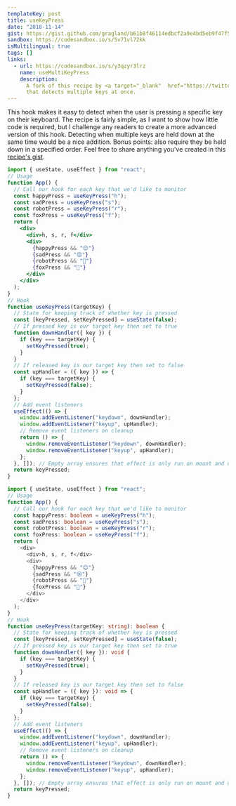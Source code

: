 ```yaml
---
templateKey: post
title: useKeyPress
date: "2018-11-14"
gist: https://gist.github.com/gragland/b61b8f46114edbcf2a9e4bd5eb9f47f5
sandbox: https://codesandbox.io/s/5v71vl72kk
isMultilingual: true
tags: []
links:
  - url: https://codesandbox.io/s/y3qzyr3lrz
    name: useMultiKeyPress
    description:
      A fork of this recipe by <a target="_blank"  href="https://twitter.com/jhsu">@jhsu</a>
      that detects multiple keys at once.
---
```


This hook makes it easy to detect when the user is pressing a specific key on their keyboard. The recipe is fairly simple, as I want to show how little code is required, but I challenge any readers to create a more advanced version of this hook. Detecting when multiple keys are held down at the same time would be a nice addition. Bonus points: also require they be held down in a specified order. Feel free to share anything you've created in this [recipe's gist](https://gist.github.com/gragland/b61b8f46114edbcf2a9e4bd5eb9f47f5).

```jsx
import { useState, useEffect } from "react";
// Usage
function App() {
  // Call our hook for each key that we'd like to monitor
  const happyPress = useKeyPress("h");
  const sadPress = useKeyPress("s");
  const robotPress = useKeyPress("r");
  const foxPress = useKeyPress("f");
  return (
    <div>
      <div>h, s, r, f</div>
      <div>
        {happyPress && "😊"}
        {sadPress && "😢"}
        {robotPress && "🤖"}
        {foxPress && "🦊"}
      </div>
    </div>
  );
}
// Hook
function useKeyPress(targetKey) {
  // State for keeping track of whether key is pressed
  const [keyPressed, setKeyPressed] = useState(false);
  // If pressed key is our target key then set to true
  function downHandler({ key }) {
    if (key === targetKey) {
      setKeyPressed(true);
    }
  }
  // If released key is our target key then set to false
  const upHandler = ({ key }) => {
    if (key === targetKey) {
      setKeyPressed(false);
    }
  };
  // Add event listeners
  useEffect(() => {
    window.addEventListener("keydown", downHandler);
    window.addEventListener("keyup", upHandler);
    // Remove event listeners on cleanup
    return () => {
      window.removeEventListener("keydown", downHandler);
      window.removeEventListener("keyup", upHandler);
    };
  }, []); // Empty array ensures that effect is only run on mount and unmount
  return keyPressed;
}
```

```typescript
import { useState, useEffect } from "react";
// Usage
function App() {
  // Call our hook for each key that we'd like to monitor
  const happyPress: boolean = useKeyPress("h");
  const sadPress: boolean = useKeyPress("s");
  const robotPress: boolean = useKeyPress("r");
  const foxPress: boolean = useKeyPress("f");
  return (
    <div>
      <div>h, s, r, f</div>
      <div>
        {happyPress && "😊"}
        {sadPress && "😢"}
        {robotPress && "🤖"}
        {foxPress && "🦊"}
      </div>
    </div>
  );
}
// Hook
function useKeyPress(targetKey: string): boolean {
  // State for keeping track of whether key is pressed
  const [keyPressed, setKeyPressed] = useState(false);
  // If pressed key is our target key then set to true
  function downHandler({ key }): void {
    if (key === targetKey) {
      setKeyPressed(true);
    }
  }
  // If released key is our target key then set to false
  const upHandler = ({ key }): void => {
    if (key === targetKey) {
      setKeyPressed(false);
    }
  };
  // Add event listeners
  useEffect(() => {
    window.addEventListener("keydown", downHandler);
    window.addEventListener("keyup", upHandler);
    // Remove event listeners on cleanup
    return () => {
      window.removeEventListener("keydown", downHandler);
      window.removeEventListener("keyup", upHandler);
    };
  }, []); // Empty array ensures that effect is only run on mount and unmount
  return keyPressed;
}
```
